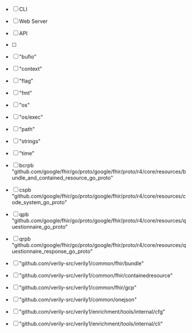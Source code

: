 - [ ] CLI
- [ ] Web Server
- [ ] API
- [ ] 

- [ ] "bufio"
- [ ] "context"
- [ ] "flag"
- [ ] "fmt"
- [ ] "os"
- [ ] "os/exec"
- [ ] "path"
- [ ] "strings"
- [ ] "time"
- [ ] bcrpb "github.com/google/fhir/go/proto/google/fhir/proto/r4/core/resources/bundle_and_contained_resource_go_proto"
- [ ] cspb "github.com/google/fhir/go/proto/google/fhir/proto/r4/core/resources/code_system_go_proto"
- [ ] qpb "github.com/google/fhir/go/proto/google/fhir/proto/r4/core/resources/questionnaire_go_proto"
- [ ] qrpb "github.com/google/fhir/go/proto/google/fhir/proto/r4/core/resources/questionnaire_response_go_proto"
- [ ] "github.com/verily-src/verily1/common/fhir/bundle"
- [ ] "github.com/verily-src/verily1/common/fhir/containedresource"
- [ ] "github.com/verily-src/verily1/common/fhir/gcp"
- [ ] "github.com/verily-src/verily1/common/onejson"
- [ ] "github.com/verily-src/verily1/enrichment/tools/internal/cfg"
- [ ] "github.com/verily-src/verily1/enrichment/tools/internal/cli"